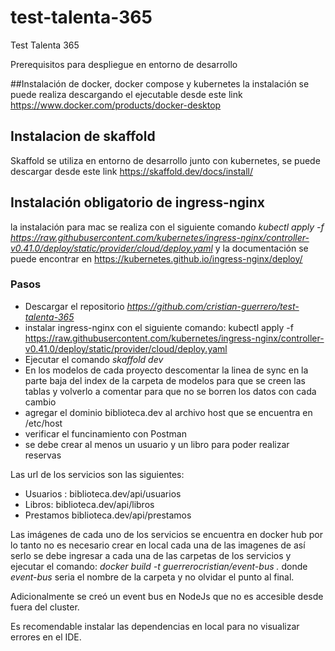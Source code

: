# test-talenta-365
Test Talenta 365

Prerequisitos para despliegue en entorno de desarrollo

##Instalación de docker, docker compose y kubernetes
la instalación se puede realiza descargando el ejecutable desde este link https://www.docker.com/products/docker-desktop

## Instalacion de skaffold 
Skaffold se utiliza en entorno de desarrollo junto con kubernetes, se puede descargar desde este link https://skaffold.dev/docs/install/

## Instalación obligatorio de ingress-nginx
la instalación para mac se realiza con el siguiente comando
*kubectl apply -f https://raw.githubusercontent.com/kubernetes/ingress-nginx/controller-v0.41.0/deploy/static/provider/cloud/deploy.yaml* 
y la documentación se puede encontrar en https://kubernetes.github.io/ingress-nginx/deploy/

### Pasos
- Descargar el repositorio *https://github.com/cristian-guerrero/test-talenta-365*
- instalar ingress-nginx con el siguiente comando: kubectl apply -f https://raw.githubusercontent.com/kubernetes/ingress-nginx/controller-v0.41.0/deploy/static/provider/cloud/deploy.yaml 
- Ejecutar el comando *skaffold dev*
- En los modelos de cada proyecto descomentar la linea de sync en la parte baja del index de la carpeta de modelos para que se creen las tablas y volverlo a comentar para que no se borren los datos con cada cambio
- agregar el dominio biblioteca.dev al archivo host que se encuentra en /etc/host 
- verificar el funcinamiento con Postman
- se debe crear al menos un usuario y un libro para poder realizar reservas

Las url de los servicios son las siguientes:
- Usuarios : biblioteca.dev/api/usuarios
- Libros: biblioteca.dev/api/libros
- Prestamos biblioteca.dev/api/prestamos

Las imágenes de cada uno de los servicios se encuentra en docker hub por lo tanto no es necesario crear en local cada una de las imagenes
de así serlo se debe ingresar a cada una de las carpetas de los servicios y ejecutar el comando: 
*docker build -t guerrerocristian/event-bus .*  donde *event-bus* seria el nombre de la carpeta y no olvidar el punto al final.

Adicionalmente se creó un event bus en NodeJs que no es accesible desde fuera del cluster.

Es recomendable instalar las dependencias en local para no visualizar errores en el IDE.